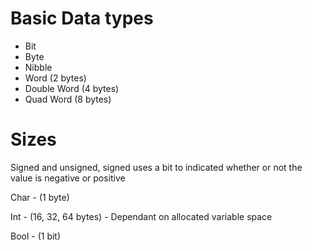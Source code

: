 
# Basic Data types

- Bit
- Byte
- Nibble
- Word (2 bytes)
- Double Word (4 bytes)
- Quad Word (8 bytes)

# Sizes

Signed and unsigned, signed uses a bit to indicated whether or not the value is negative or positive

Char - (1 byte)

Int - (16, 32, 64 bytes) - Dependant on allocated variable space

Bool - (1 bit)






